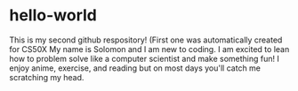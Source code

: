 # hello-world
This is my second github respository! (First one was automatically created for CS50X
My name is Solomon and I am new to coding. I am excited to lean how to problem solve like a computer scientist and make something fun! I enjoy anime, exercise, and reading but on most days you'll catch me scratching my head.
